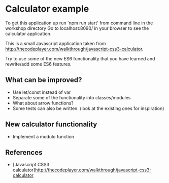 # Calculator example

To get this application up run 'npm run start' from command line in the workshop directory
Go to localhost:8090/ in your browser to see the calculator application.

This is a small Javascript application taken from http://thecodeplayer.com/walkthrough/javascript-css3-calculator.

Try to use some of the new ES6 functionality that you have learned and rewrite/add some ES6 features.

## What can be improved?
* Use let/const instead of var
* Separate some of the functionality into classes/modules
* What about arrow functions?
* Some tests can also be written. (look at the existing ones for inspiration)

## New calculator functionality
* Implement a modulo function


## References
* [Javascript CSS3 calculator]http://thecodeplayer.com/walkthrough/javascript-css3-calculator
